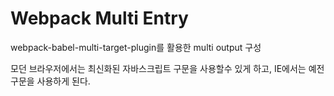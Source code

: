 # Webpack Multi Entry

webpack-babel-multi-target-plugin를 활용한 multi output 구성

모던 브라우저에서는 최신화된 자바스크립트 구문을 사용할수 있게 하고, IE에서는 예전 구문을 사용하게 된다.

<script>의 nomodule를 활용하여 IE에서 예전 자바스크리브 구문이 포함된 bundle를 실행.

최신 구문을 사용하는 bundle이 이전 구문을 사용하는 bundle보다 사이즈가 작게 생성된다.

그 영향으로 최신 브라우저를 사용하는 이용자에게 보다 가벼운 서비스를 제공할 수 있게 된다.
